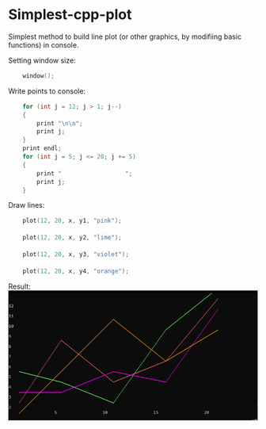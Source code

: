 # Simplest-cpp-plot
Simplest method to build line plot (or other graphics, by modifiing basic functions) in console.

Setting window size:
```c++
	window();
```
Write points to console:
```c++
	for (int j = 12; j > 1; j--)
	{
		print "\n\n";
		print j;
	}
	print endl;
	for (int j = 5; j <= 20; j += 5)
	{
		print "                  ";
		print j;
	}
```
Draw lines:
```c++
	plot(12, 20, x, y1, "pink");

	plot(12, 20, x, y2, "lime");

	plot(12, 20, x, y3, "violet");

	plot(12, 20, x, y4, "orange");
```
Result:
![result](result.png)

